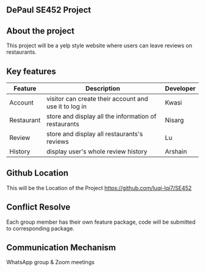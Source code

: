 ## DePaul SE452 Project

## About the project
This project will be a yelp style website where users can leave reviews on restaurants.

## Key features
| Feature | Description | Developer
| ----------- | ----------- |------
| Account | visitor can create their account and use it to log in | Kwasi
| Restaurant | store and display all the information of restaurants | Nisarg
| Review | store and display all restaurants's reviews | Lu
| History | display user's whole review history | Arshain

## Github Location
This will be the Location of the Project https://github.com/luqi-lqi7/SE452

## Conflict Resolve
Each group member has their own feature package, code will be submitted to corresponding package.

## Communication Mechanism
WhatsApp group & Zoom meetings
